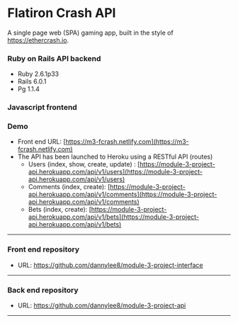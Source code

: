 # Flatiron Crash API

A single page web (SPA) gaming app, built in the style of https://ethercrash.io.

### Ruby on Rails API backend

* Ruby 2.6.1p33
* Rails 6.0.1
* Pg 1.1.4

### Javascript frontend

### Demo

* Front end URL: [https://m3-fcrash.netlify.com](https://m3-fcrash.netlify.com)
* The API has been launched to Heroku using a RESTful API (routes)
    * Users (index, show, create, update) : [https://module-3-project-api.herokuapp.com/api/v1/users](https://module-3-project-api.herokuapp.com/api/v1/users)
    * Comments (index, create): [https://module-3-project-api.herokuapp.com/api/v1/comments](https://module-3-project-api.herokuapp.com/api/v1/comments)
    * Bets (index, create): [https://module-3-project-api.herokuapp.com/api/v1/bets](https://module-3-project-api.herokuapp.com/api/v1/bets)

- - -

### Front end repository

* URL: https://github.com/dannylee8/module-3-project-interface

- - -

### Back end repository

* URL: https://github.com/dannylee8/module-3-project-api

- - -

<br>
<br>
